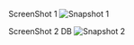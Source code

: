 ScreenShot 1
![Snapshot 1](https://cloud.githubusercontent.com/assets/16992391/13227976/5d7bf470-d9bf-11e5-8dd2-da7c26fb4a59.JPG)

ScreenShot 2 DB
![Snapshot 2](https://cloud.githubusercontent.com/assets/16992391/13228012/7cff96da-d9bf-11e5-9651-2fe351f56165.JPG)
